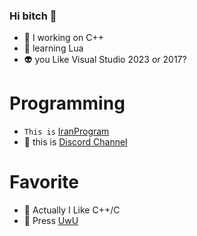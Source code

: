 ### Hi bitch 👋


- 🔭 I  working on C++
- 🌱  learning Lua
- 👽 you Like Visual Studio 2023 or 2017? 


# Programming 
 - `This is` [IranProgram](https://c++iran.com)
- 💠 this is [Discord Channel](https://discord.gg/guardhost)

# Favorite 

- 🧲 Actually I Like C++/C
- 🔰  Press [UwU](https://gogoli.ir) 


